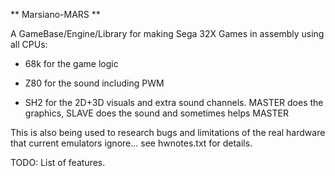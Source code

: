 ** Marsiano-MARS **

A GameBase/Engine/Library for making Sega 32X Games in assembly using all CPUs:

- 68k for the game logic

- Z80 for the sound including PWM

- SH2 for the 2D+3D visuals and extra sound channels. MASTER does the graphics, SLAVE does the sound and sometimes helps MASTER


This is also being used to research bugs and limitations of the real hardware that current emulators ignore... see hwnotes.txt for details.

TODO: List of features.
